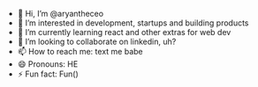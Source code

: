 - 👋 Hi, I’m @aryantheceo
- 👀 I’m interested in development, startups and building products
- 🌱 I’m currently learning react and other extras for web dev
- 💞️ I’m looking to collaborate on linkedin, uh?
- 📫 How to reach me: text me babe
- 😄 Pronouns: HE
- ⚡ Fun fact: Fun()

<!---
aryantheceo/aryantheceo is a ✨ special ✨ repository because its `README.md` (this file) appears on your GitHub profile.
You can click the Preview link to take a look at your changes.
--->

